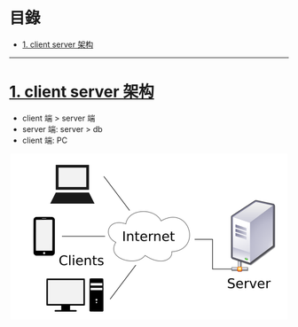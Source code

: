 <h1 id="top">目錄</h1>

- [1. client server 架构](#s1)

---

# <a id="s1" class="md-title" href="#top">1. client server 架构</a>

- client 端 > server 端
- server 端: server > db
- client 端: PC

<div style="text-align:center">
  <img src="./image/0-1_01.png">
</div>
